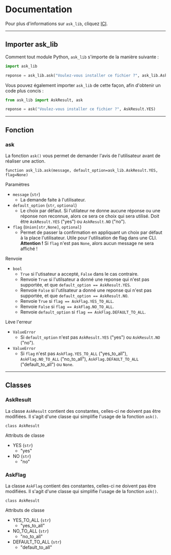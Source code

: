 # Documentation
Pour plus d'informations sur `ask_lib`, cliquez [ICI](../README.md).

***

## Importer ask_lib
Comment tout module Python, `ask_lib` s'importe de la manière suivante :
```python
import ask_lib

reponse = ask_lib.ask("Voulez-vous installer ce fichier ?", ask_lib.AskResult.YES)
```
Vous pouvez également importer `ask_lib` de cette façon, afin d'obtenir un code plus concis :
```python
from ask_lib import AskResult, ask

reponse = ask("Voulez-vous installer ce fichier ?", AskResult.YES)
```

***

## Fonction
### ask
La fonction `ask()` vous permet de demander l'avis de l'utilisateur avant de réaliser une action.

```
function ask_lib.ask(message, default_option=ask_lib.AskResult.YES, flag=None)
```

Paramètres
- `message` (`str`)
  - La demande faite à l'utilisateur.
- `default_option` (`str`, `optional`)
  - Le choix par défaut. Si l'utilateur ne donne aucune réponse ou une réponse non reconnue, alors ce sera ce choix qui sera utilisé. Doit être `AskResult.YES` ("yes") ou `AskResult.NO` ("no").
- `flag` (`Union[str,None]`, `optional`)
  - Permet de passer la confirmation en appliquant un choix par défaut à la place l'utilisateur. Utile pour l'utilisation de flag dans une CLI.  
    **Attention !** Si `flag` n'est pas `None`, alors aucun message ne sera affiché !
 
Renvoie
- `bool` 
  - `True` si l'utisateur a accepté, `False` dans le cas contraire.
  - Renvoie `True` si l'utilsateur a donné une reponse qui n'est pas supportée, et que `default_option == AskResult.YES`.
  - Renvoie `False` si l'utilsateur a donné une reponse qui n'est pas supportée, et que `default_option == AskResult.NO`.
  - Renvoie `True` si `flag == AskFlag.YES_TO_ALL`.
  - Renvoie `False` si `flag == AskFlag.NO_TO_ALL`.
  - Renvoie `default_option` si `flag == AskFlag.DEFAULT_TO_ALL`.
  
Lève l'erreur
- `ValueError`
  - Si `default_option` n'est pas `AskResult.YES` ("yes") ou `AskResult.NO` ("no").
- `ValueError`
  - Si `flag` n'est pas `AskFlag.YES_TO_ALL` ("yes_to_all"), `AskFlag.NO_TO_ALL` ("no_to_all"), `AskFlag.DEFAULT_TO_ALL` ("default_to_all") ou `None`.

***

## Classes
### AskResult
La classe `AskResult` contient des constantes, celles-ci ne doivent pas être modifiées. Il s'agit d'une classe qui simplifie l'usage de la fonction `ask()`.

```
class AskResult
```

Attributs de classe
- YES (`str`)
  - "yes"
- NO (`str`)
  - "no"

### AskFlag
La classe `AskFlag` contient des constantes, celles-ci ne doivent pas être modifiées. Il s'agit d'une classe qui simplifie l'usage de la fonction `ask()`.

```
class AskResult
```

Attributs de classe

- YES_TO_ALL (`str`)
  - "yes_to_all"
- NO_TO_ALL (`str`)
  - "no_to_all"
- DEFAULT_TO_ALL (`str`)
  - "default_to_all"